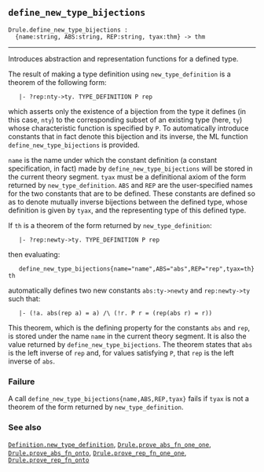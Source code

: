 ## `define_new_type_bijections`

``` hol4
Drule.define_new_type_bijections :
  {name:string, ABS:string, REP:string, tyax:thm} -> thm
```

------------------------------------------------------------------------

Introduces abstraction and representation functions for a defined type.

The result of making a type definition using `new_type_definition` is a
theorem of the following form:

``` hol4
   |- ?rep:nty->ty. TYPE_DEFINITION P rep
```

which asserts only the existence of a bijection from the type it defines
(in this case, `nty`) to the corresponding subset of an existing type
(here, `ty`) whose characteristic function is specified by `P`. To
automatically introduce constants that in fact denote this bijection and
its inverse, the ML function `define_new_type_bijections` is provided.

`name` is the name under which the constant definition (a constant
specification, in fact) made by `define_new_type_bijections` will be
stored in the current theory segment. `tyax` must be a definitional
axiom of the form returned by `new_type_definition`. `ABS` and `REP` are
the user-specified names for the two constants that are to be defined.
These constants are defined so as to denote mutually inverse bijections
between the defined type, whose definition is given by `tyax`, and the
representing type of this defined type.

If `th` is a theorem of the form returned by `new_type_definition`:

``` hol4
   |- ?rep:newty->ty. TYPE_DEFINITION P rep
```

then evaluating:

``` hol4
   define_new_type_bijections{name="name",ABS="abs",REP="rep",tyax=th} th
```

automatically defines two new constants `abs:ty->newty` and
`rep:newty->ty` such that:

``` hol4
   |- (!a. abs(rep a) = a) /\ (!r. P r = (rep(abs r) = r))
```

This theorem, which is the defining property for the constants `abs` and
`rep`, is stored under the name `name` in the current theory segment. It
is also the value returned by `define_new_type_bijections`. The theorem
states that `abs` is the left inverse of `rep` and, for values
satisfying `P`, that `rep` is the left inverse of `abs`.

### Failure

A call `define_new_type_bijections{name,ABS,REP,tyax}` fails if `tyax`
is not a theorem of the form returned by `new_type_definition`.

### See also

[`Definition.new_type_definition`](#Definition.new_type_definition),
[`Drule.prove_abs_fn_one_one`](#Drule.prove_abs_fn_one_one),
[`Drule.prove_abs_fn_onto`](#Drule.prove_abs_fn_onto),
[`Drule.prove_rep_fn_one_one`](#Drule.prove_rep_fn_one_one),
[`Drule.prove_rep_fn_onto`](#Drule.prove_rep_fn_onto)
